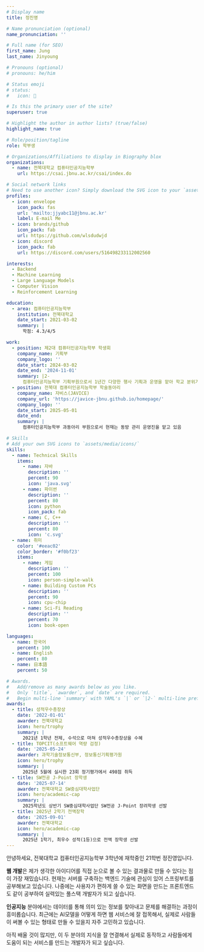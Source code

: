 ```yaml
---
# Display name
title: 정진영

# Name pronunciation (optional)
name_pronunciation: ''

# Full name (for SEO)
first_name: Jung
last_name: Jinyoung

# Pronouns (optional)
# pronouns: he/him

# Status emoji
# status:
#   icon: 🚀

# Is this the primary user of the site?
superuser: true

# Highlight the author in author lists? (true/false)
highlight_name: true

# Role/position/tagline
role: 학부생

# Organizations/Affiliations to display in Biography blox
organizations:
  - name: 전북대학교 컴퓨터인공지능학부
    url: https://csai.jbnu.ac.kr/csai/index.do

# Social network links
# Need to use another icon? Simply download the SVG icon to your `assets/media/icons/` folder.
profiles:
  - icon: envelope
    icon_pack: fas
    url: 'mailto:jjyabc11@jbnu.ac.kr'
    label: E-mail Me
  - icon: brands/github
    icon_pack: fab
    url: https://github.com/wlsdudwjd
  - icon: discord
    icon_pack: fab
    url: https://discord.com/users/516498233112002560

interests:
  - Backend
  - Machine Learning
  - Large Language Models
  - Computer Vision
  - Reinforcement Learning

education:
  - area: 컴퓨터인공지능학부
    institution: 전북대학교
    date_start: 2021-03-02
    summary: |
      학점: 4.3/4/5

work:
  - position: 제2대 컴퓨터인공지능학부 학생회
    company_name: 기획부
    company_logo: ''
    date_start: 2024-03-02
    date_end: '2024-11-01'
    summary: |2-
      컴퓨터인공지능학부 기획부원으로서 1년간 다양한 행사 기획과 운영을 맡아 학교 분위기 활성화에 기여함
  - position: 전북대 컴퓨터인공지능학부 학술동아리
    company_name: 자비스(JAVICE)
    company_url: 'https://javice-jbnu.github.io/homepage/'
    company_logo: ''
    date_start: 2025-05-01
    date_end: 
    summary: |
      컴퓨터인공지능학부 과동아리 부원으로서 현재는 동방 관리 운영진을 맡고 있음

# Skills
# Add your own SVG icons to `assets/media/icons/`
skills:
  - name: Technical Skills
    items:
      - name: 자바
        description: ''
        percent: 90
        icon: 'java.svg'
      - name: 파이썬
        description: ''
        percent: 80
        icon: python
        icon_pack: fab
      - name: C, C++
        description: ''
        percent: 80
        icon: 'c.svg'
  - name: 취미
    color: '#eeac02'
    color_border: '#f0bf23'
    items:
      - name: 게임
        description: ''
        percent: 100
        icon: person-simple-walk
      - name: Building Custom PCs
        description: ''
        percent: 90
        icon: cpu-chip
      - name: Sci-Fi Reading
        description: ''
        percent: 70
        icon: book-open

languages:
  - name: 한국어
    percent: 100
  - name: English
    percent: 80
  - name: 日本語
    percent: 50

# Awards.
#   Add/remove as many awards below as you like.
#   Only `title`, `awarder`, and `date` are required.
#   Begin multi-line `summary` with YAML's `|` or `|2-` multi-line prefix and indent 2 spaces below.
awards:
  - title: 성적우수총장상
    date: '2022-01-01'
    awarder: 전북대학교
    icon: hero/trophy
    summary: |
      2021년 1학년 전제, 수석으로 마쳐 성적우수총장상을 수혜
  - title: TOPCIT(소프트웨어 역량 검정)
    date: '2025-05-24'
    awarder: 과학기술정보통신부, 정보통신기획평가원
    icon: hero/trophy
    summary: |
      2025년 5월에 실시한 23회 정기평가에서 498점 취득
  - title: SW전공 J-Point 장학생
    date: '2025-07-14'
    awarder: 전북대학교 SW중심대학사업단
    icon: hero/academic-cap
    summary: |
      2025학년도 상반기 SW중심대학사업단 SW전공 J-Point 장려학생 선발
  - title: 2025년 2학기 전액장학
    date: '2025-09-01'
    awarder: 전북대학교
    icon: hero/academic-cap
    summary: |
      2025년 1학기, 최우수 성적(1등)으로 전액 장학생 선발
---
```


안녕하세요, 전북대학교 컴퓨터인공지능학부 3학년에 재학중인 21학번 정진영입니다.

**웹 개발**은 제가 생각한 아이디어를 직접 눈으로 볼 수 있는 결과물로 만들 수 있다는 점이 가장 재밌습니다. 현재는 서버를 구축하는 백엔드 기술에 관심이 있어 스프링부트를 공부해보고 있습니다. 나중에는 사용자가 편하게 쓸 수 있는 화면을 만드는 프론트엔드도 같이 공부하여 실력있는 풀스택 개발자가 되고 싶습니다.

**인공지능** 분야에서는 데이터를 통해 의미 있는 정보를 찾아내고 문제를 해결하는 과정이 흥미롭습니다. 최근에는 AI모델을 어떻게 하면 웹 서비스에 잘 접목해서, 실제로 사람들이 써볼 수 있는 형태로 만들 수 있을지 자주 고민하고 있습니다.

아직 배울 것이 많지만, 이 두 분야의 지식을 잘 연결해서 실제로 동작하고 사람들에게 도움이 되는 서비스를 만드는 개발자가 되고 싶습니다.